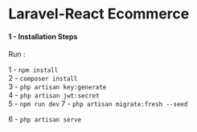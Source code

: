 
# Laravel-React Ecommerce

#### 1 - Installation Steps

Run :   

1 - ```npm install```     
2 - ```composer install```   
3 - ```php artisan key:generate```    
4 - ```php artisan jwt:secret```    
5 - ```npm run dev``` 
7 -  ```php artisan migrate:fresh --seed ```
  
6 - ```php artisan serve```     





